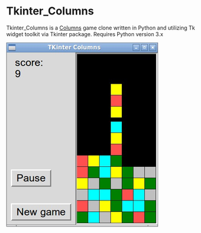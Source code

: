 # Tkinter_Columns
Tkinter_Columns is a [Columns](https://en.wikipedia.org/wiki/Columns_(video_game)) game clone written in Python and utilizing Tk widget toolkit via Tkinter package. Requires Python version 3.x

![Screenshot](screenshot.jpg)
